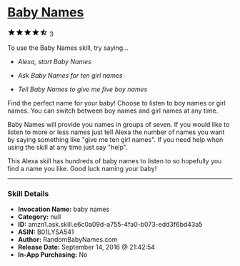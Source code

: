 # [Baby Names](http://alexa.amazon.com/#skills/amzn1.ask.skill.e6c0a09d-a755-4fa0-b073-edd3f6bd43a5)
![4.6 stars](../../images/ic_star_black_18dp_1x.png)![4.6 stars](../../images/ic_star_black_18dp_1x.png)![4.6 stars](../../images/ic_star_black_18dp_1x.png)![4.6 stars](../../images/ic_star_black_18dp_1x.png)![4.6 stars](../../images/ic_star_half_black_18dp_1x.png) 3

To use the Baby Names skill, try saying...

* *Alexa, start Baby Names*

* *Ask Baby Names for ten girl names*

* *Tell Baby Names to give me five boy names*

Find the perfect name for your baby!  Choose to listen to boy names or girl names.  You can switch between boy names and girl names at any time.

Baby Names will provide you names in groups of seven.  If you would like to listen to more or less names just tell Alexa the number of names you want by saying something like "give me ten girl names". If you need help when using the skill at any time just say "help".  

This Alexa skill has hundreds of baby names to listen to so hopefully you find a name you like.  Good luck naming your baby!

***

### Skill Details

* **Invocation Name:** baby names
* **Category:** null
* **ID:** amzn1.ask.skill.e6c0a09d-a755-4fa0-b073-edd3f6bd43a5
* **ASIN:** B01LYSA541
* **Author:** RandomBabyNames.com
* **Release Date:** September 14, 2016 @ 21:42:54
* **In-App Purchasing:** No

